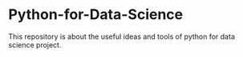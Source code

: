 # Python-for-Data-Science
This repository is about the useful ideas and tools of python for data science project.
